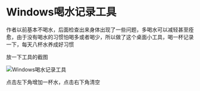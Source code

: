 # Windows喝水记录工具

作者以前基本不喝水，后面检查出来身体出现了一些问题，多喝水可以减轻甚至痊愈，由于没有喝水的习惯怕喝多或者喝少，所以做了这个桌面小工具，喝一杯记录一下，每天八杯水养成好习惯

放一下工具的截图

![Windows喝水记录工具](https://media.baby7blog.com/github%2Fdrinking%2Fdrinking1.png)

点击左下角增加一杯水，点击右下角清空
